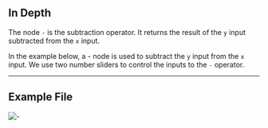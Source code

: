 ## In Depth
The node `-` is the subtraction operator. It returns the result of the `y` input subtracted from the `x` input.

In the example below, a - node is used to subtract the `y` input from the `x` input. We use two number sliders to control the inputs to the `-` operator.
___
## Example File

![-](./-_img.jpg)
